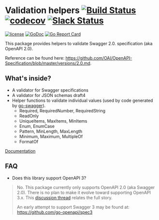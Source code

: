 # Validation helpers [![Build Status](https://travis-ci.org/go-openapi/validate.svg?branch=master)](https://travis-ci.org/go-openapi/validate) [![codecov](https://codecov.io/gh/go-openapi/validate/branch/master/graph/badge.svg)](https://codecov.io/gh/go-openapi/validate) [![Slack Status](https://slackin.goswagger.io/badge.svg)](https://slackin.goswagger.io)

[![license](http://img.shields.io/badge/license-Apache%20v2-orange.svg)](https://raw.githubusercontent.com/go-openapi/validate/master/LICENSE)
[![GoDoc](https://godoc.org/github.com/go-openapi/validate?status.svg)](http://godoc.org/github.com/go-openapi/validate)
[![Go Report Card](https://goreportcard.com/badge/github.com/go-openapi/validate)](https://goreportcard.com/report/github.com/go-openapi/validate)

This package provides helpers to validate Swagger 2.0. specification (aka OpenAPI 2.0). 

Reference can be found here: https://github.com/OAI/OpenAPI-Specification/blob/master/versions/2.0.md.

## What's inside?

* A validator for Swagger specifications
* A validator for JSON schemas draft4
* Helper functions to validate individual values (used by code generated by [go-swagger](https://github.com/go-swagger/go-swagger)).
  * Required, RequiredNumber, RequiredString
  * ReadOnly
  * UniqueItems, MaxItems, MinItems
  * Enum, EnumCase
  * Pattern, MinLength, MaxLength
  * Minimum, Maximum, MultipleOf
  * FormatOf

[Documentation](https://godoc.org/github.com/go-openapi/validate)

## FAQ

* Does this library support OpenAPI 3?

> No.
> This package currently only supports OpenAPI 2.0 (aka Swagger 2.0).
> There is no plan to make it evolve toward supporting OpenAPI 3.x.
> This [discussion thread](https://github.com/go-openapi/spec/issues/21) relates the full story.
>
> An early attempt to support Swagger 3 may be found at: https://github.com/go-openapi/spec3
